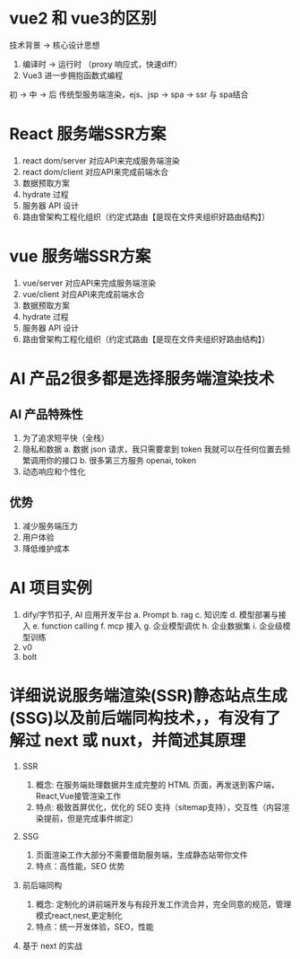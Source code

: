 # vue2 和 vue3的区别

技术背景  ->  核心设计思想

1. 编译时 ->   运行时 （proxy 响应式，快速diff）
2. Vue3 进一步拥抱函数式编程

初 -> 中 -> 后
传统型服务端渲染，ejs、jsp -> spa -> ssr 与 spa结合

# React 服务端SSR方案

1. react dom/server 对应API来完成服务端渲染
2. react dom/client 对应API来完成前端水合
3. 数据预取方案
4. hydrate 过程
5. 服务器 API 设计
6. 路由曾架构工程化组织（约定式路由【是现在文件夹组织好路由结构】）

# vue 服务端SSR方案

1. vue/server 对应API来完成服务端渲染
2. vue/client 对应API来完成前端水合
3. 数据预取方案
4. hydrate 过程
5. 服务器 API 设计
6. 路由曾架构工程化组织（约定式路由【是现在文件夹组织好路由结构】）

# AI 产品2很多都是选择服务端渲染技术

## AI 产品特殊性

1. 为了追求短平快（全栈）
2. 隐私和数据
   a. 数据 json 请求，我只需要拿到 token 我就可以在任何位置去频繁调用你的接口
   b. 很多第三方服务 openai, token
3. 动态响应和个性化

## 优势

1. 减少服务端压力
2. 用户体验
3. 降低维护成本

# AI 项目实例

1. dify/字节扣子, AI 应用开发平台
   a. Prompt
   b. rag
   c. 知识库
   d. 模型部署与接入
   e. function calling
   f. mcp 接入
   g. 企业模型调优
   h. 企业数据集
   i. 企业级模型训练
2. v0
3. bolt

# 详细说说服务端渲染(SSR)静态站点生成(SSG)以及前后端同构技术，，有没有了解过 next 或 nuxt，并简述其原理

1. SSR
   
   1. 概念: 在服务端处理数据并生成完整的 HTML 页面，再发送到客户端，React,Vue接管渲染工作
   2. 特点: 极致首屏优化，优化的 SEO 支持（sitemap支持），交互性（内容渲染提前，但是完成事件绑定）
2. SSG
   
   1. 页面渲染工作大部分不需要借助服务端，生成静态站带你文件
   2. 特点：高性能，SEO 优势
3. 前后端同构
   
   1. 概念: 定制化的讲前端开发与有段开发工作流合并，完全同意的规范，管理模式react,nest,更定制化
   2. 特点：统一开发体验，SEO，性能
4. 基于 next 的实战






